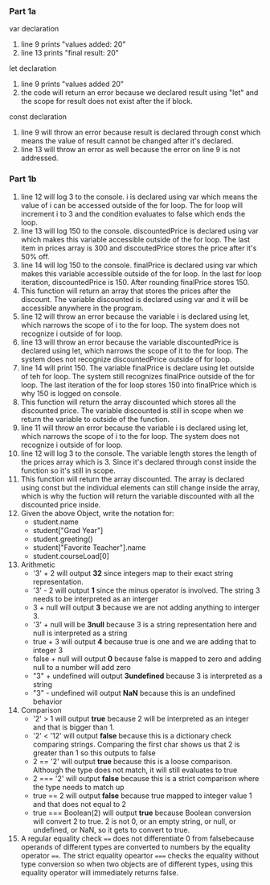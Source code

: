### Part 1a
var declaration
1. line 9 prints "values added: 20"
2. line 13 prints "final result: 20"

let declaration
1. line 9 prints "values added 20"
2. the code will return an error because we declared result using "let" and the scope for result does not exist after the if block.

const declaration
1. line 9 will throw an error because result is declared through const which means the value of result cannot be changed after it's declared. 
2. line 13 will throw an error as well because the error on line 9 is not addressed.

### Part 1b
1. line 12 will log 3 to the console. i is declared using var which means the value of i can be accessed outside of the for loop. The for loop will increment i to 3 and the condition evaluates to false which ends the loop.
2. line 13 will log 150 to the console. discountedPrice is declared using var which makes this variable accessible outside of the for loop. The last item in prices array is 300 and discoutedPrice stores the price after it's 50% off. 
3. line 14 will log 150 to the console. finalPrice is declared using var which makes this variable accessible outside of the for loop. In the last for loop iteration, discountedPrice is 150. After rounding finalPrice stores 150.
4. This function will return an array that stores the prices after the discount. The variable discounted is declared using var and it will be accessible anywhere in the program.
5. line 12 will throw an error because the variable i is declared using let, which narrows the scope of i to the for loop. The system does not recognize i outside of for loop.
6. line 13 will throw an error because the variable discountedPrice is declared using let, which narrows the scope of it to the for loop. The system does not recognize discountedPrice outside of for loop.
7. line 14 will print 150. The variable finalPrice is declare using let outside of teh for loop. The system still recognizes finalPrice outside of the for loop. The last iteration of the for loop stores 150 into finalPrice which is why 150 is logged on console.
8. This function will return the array discounted which stores all the discounted price. The variable discounted is still in scope when we return the variable to outside of the function.
9. line 11 will throw an error because the variable i is declared using let, which narrows the scope of i to the for loop. The system does not recognize i outside of for loop.
10. line 12 will log 3 to the console. The variable length stores the length of the prices array which is 3. Since it's declared through const inside the function so it's still in scope.
11. This function will return the array discounted. The array is declared using const but the individual elements can still change inside the array, which is why the fuction will return the variable discounted with all the discounted price inside.
12. Given the above Object, write the notation for:
    - student.name
    - student["Grad Year"]
    - student.greeting()
    - student["Favorite Teacher"].name
    - student.courseLoad[0]
13. Arithmetic
    - '3' + 2 will output **32** since integers map to their exact string representation.
    - '3' - 2 will output **1** since the minus operator is involved. The string 3 needs to be interpreted as an interger
    - 3 + null will output **3** because we are not adding anything to interger 3.
    - '3' + null will be **3null** because 3 is a string representation here and null is interpreted as a string
    - true + 3 will output **4** because true is one and we are adding that to integer 3
    - false + null will output **0** because false is mapped to zero and adding null to a number will add zero
    - "3" + undefined will output **3undefined** because 3 is interpreted as a string 
    - "3" - undefined will output **NaN** because this is an undefined behavior
14. Comparison
    - '2' > 1 will output **true** because 2 will be interpreted as an integer and that is bigger than 1.
    - '2' < '12' will output **false** because this is a dictionary check comparing strings. Comparing the first char shows us that 2 is greater than 1 so this outputs to false
    - 2 == '2' will output **true** because this is a loose comparison. Although the type does not match, it will still evaluates to true
    - 2 === '2' will output **false** because this is a strict comparison where the type needs to match up
    - true == 2 will output **false** because true mapped to integer value 1 and that does not equal to 2
    - true === Boolean(2) will output **true** because Boolean conversion will convert 2 to true. 2 is not 0, or an empty string, or null, or undefined, or NaN, so it gets to convert to true. 
15. A regular equality check `==` does not differentiate 0 from falsebecause operands of different types are converted to numbers by the equality operator `==`. The strict equality opeartor `===` checks the equality without type conversion so when two objects are of different types, using this equality operator will immediately returns false.